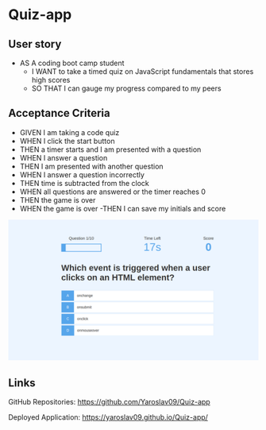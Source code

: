 # Quiz-app

## User story

* AS A coding boot camp student
    - I WANT to take a timed quiz on JavaScript fundamentals that stores high scores
    - SO THAT I can gauge my progress compared to my peers

## Acceptance Criteria

- GIVEN I am taking a code quiz
- WHEN I click the start button
- THEN a timer starts and I am presented with a question
- WHEN I answer a question
- THEN I am presented with another question
- WHEN I answer a question incorrectly
- THEN time is subtracted from the clock
- WHEN all questions are answered or the timer reaches 0
- THEN the game is over
- WHEN the game is over
-THEN I can save my initials and score

![image](./assets/quiz-app.png)

## Links

GitHub Repositories: https://github.com/Yaroslav09/Quiz-app

Deployed Application: https://yaroslav09.github.io/Quiz-app/